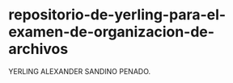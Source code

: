 # repositorio-de-yerling-para-el-examen-de-organizacion-de-archivos
YERLING ALEXANDER SANDINO PENADO.
